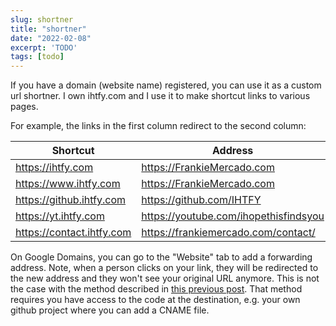 ```yaml
---
slug: shortner
title: "shortner"
date: "2022-02-08"
excerpt: 'TODO'
tags: [todo]
---
```


If you have a domain (website name) registered, you can use it as a custom url shortner. I own ihtfy.com and I use it to make shortcut links to various pages.

For example, the links in the first column redirect to the second column:

| Shortcut                  | Address                               |
| ------------------------- | ------------------------------------- |
| https://ihtfy.com         | https://FrankieMercado.com            |
| https://www.ihtfy.com     | https://FrankieMercado.com            |
| https://github.ihtfy.com  | https://github.com/IHTFY              |
| https://yt.ihtfy.com      | https://youtube.com/ihopethisfindsyou |
| https://contact.ihtfy.com | https://frankiemercado.com/contact/   |


On Google Domains, you can go to the "Website" tab to add a forwarding address. Note, when a person clicks on your link, they will be redirected to the new address and they won't see your original URL anymore. This is not the case with the method described in [this previous post](https://site.ihtfy.com/redo/). That method requires you have access to the code at the destination, e.g. your own github project where you can add a CNAME file.
